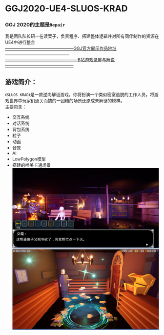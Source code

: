 # GGJ2020-UE4-SLUOS-KRAD
### GGJ 2020的主题是`Repair`
我是团队队长研一在读栗子，负责程序、搭建整体逻辑并对所有同伴制作的资源在UE4中进行整合<br>
[————————————————GGJ官方展示作品地址———————————————](https://globalgamejam.org/2020/games/sluos-krad-2)<br>
[—————————————————B站游戏录屏与解说————————————————](https://www.bilibili.com/video/av86376054?from=search&seid=18228225004979458072)<br>
## 游戏简介：<br>
`《SLUOS KRAD》`是一款逆向解谜游戏，你将扮演一个类似密室逃脱的工作人员，将游戏世界中玩家们通关而搞的一团糟的场景还原成未解谜的模样。<br>
主要包含：
* 交互系统
* 对话系统
* 背包系统
* 粒子
* 动画
* 音效
* AI
* LowPolygon模型
* 搭建的唯美卡通场景<br>
![Level1](https://github.com/ColorGalaxy/GGJ2020-UE4-SLUOS-KRAD/raw/master/Screenshot/Level1-1.png)<br>
![Level1](https://github.com/ColorGalaxy/GGJ2020-UE4-SLUOS-KRAD/raw/master/Screenshot/Level1-2.png)<br>

